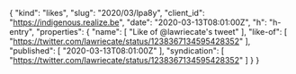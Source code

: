 {
  "kind": "likes",
  "slug": "2020/03/lpa8y",
  "client_id": "https://indigenous.realize.be",
  "date": "2020-03-13T08:01:00Z",
  "h": "h-entry",
  "properties": {
    "name": [
      "Like of @lawriecate's tweet"
    ],
    "like-of": [
      "https://twitter.com/lawriecate/status/1238367134595428352"
    ],
    "published": [
      "2020-03-13T08:01:00Z"
    ],
    "syndication": [
      "https://twitter.com/lawriecate/status/1238367134595428352"
    ]
  }
}
